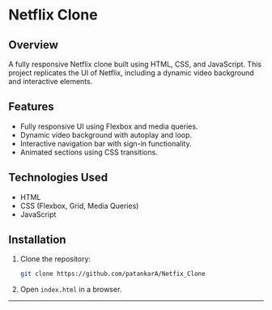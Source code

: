 # Netflix Clone

## Overview
A fully responsive Netflix clone built using HTML, CSS, and JavaScript. This project replicates the UI of Netflix, including a dynamic video background and interactive elements.

## Features
- Fully responsive UI using Flexbox and media queries.
- Dynamic video background with autoplay and loop.
- Interactive navigation bar with sign-in functionality.
- Animated sections using CSS transitions.

## Technologies Used
- HTML
- CSS (Flexbox, Grid, Media Queries)
- JavaScript

## Installation
1. Clone the repository:
   ```bash
   git clone https://github.com/patankarA/Netfix_Clone
   ```
2. Open `index.html` in a browser.

---





